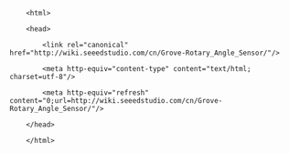 <!DOCTYPE html>
        <html>
        <head>
            <link rel="canonical" href="http://wiki.seeedstudio.com/cn/Grove-Rotary_Angle_Sensor/"/>
            <meta http-equiv="content-type" content="text/html; charset=utf-8"/>
            <meta http-equiv="refresh" content="0;url=http://wiki.seeedstudio.com/cn/Grove-Rotary_Angle_Sensor/"/>
        </head>
        </html>